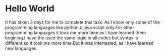# Hello World
It has taken 3 days for me to complete thsi task. As I know only some of the programming languages like python,c,java script only.For other programming languages it took me more time as I have learned them begining.I have the used the same logic in all codes but,syntax is different,so it took me more time.But it was intertested, as I have learned new languages


